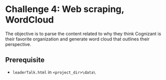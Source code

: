 # Challenge 4: Web scraping, WordCloud

The objective is to parse the content related to why they think Cognizant is their favorite organization and generate word cloud that outlines their perspective.

## Prerequisite
* ```leaderTalk.html``` in ```<project_dir>\data\```
